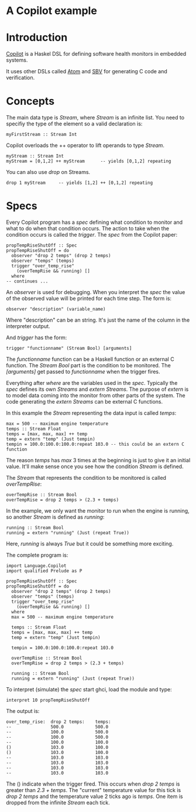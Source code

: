 # A Copilot example

# Introduction
[Copilot](http://leepike.github.com/Copilot/) is a Haskel DSL for defining
software health monitors in embedded systems.

It uses other DSLs called [Atom](https://github.com/tomahawkins/atom) and
[SBV](http://hackage.haskell.org/package/sbv) for generating C code and verification.

# Concepts

The main data type is _Stream_, where _Stream_ is an infinite list.  You need
to specifiy the type of the element so a valid declaration is:

    myFirstStream :: Stream Int

Copilot overloads the ++ operator to lift operands to type _Stream_.

    myStream :: Stream Int
    myStream = [0,1,2] ++ myStream      -- yields [0,1,2] repeating


You can also use _drop_ on Streams.

    drop 1 myStream     -- yields [1,2] ++ [0,1,2] repeating

# Specs

Every Copilot program has a _spec_ defining what condition to monitor and what
to do when that condition occurs.  The action to take when the condition occurs
is called the _trigger_.  The _spec_ from the Copilot paper:  

    propTempRiseShutOff :: Spec
    propTempRiseShutOff = do
      observer "drop 2 temps" (drop 2 temps)
      observer "temps" (temps)
      trigger "over_temp_rise"
        (overTempRise && running) []
      where
    -- continues ...
 
An _observer_ is used for debugging.  When you interpret the _spec_ the value
of the observed value will be printed for each time step.  The form is:

    observer "description" (variable_name)

Where "description" can be an string.  It's just the name of the column in the
interpreter output.

And _trigger_ has the form:

    trigger "functionname" (Stream Bool) [arguments]

The _functionname_ function can be a Haskell function or an external C
function.  The _Stream Bool_ part is the condition to be monitored.  The
_[arguments]_ get passed to _functionname_ when the trigger fires.

Everything after _where_ are the variables used in the _spec_.
Typically the _spec_ defines its own _Streams_ and _extern_ _Streams_.  The purpose
of _extern_ is to model data coming into the monitor from other parts of the
system.  The code generating the _extern_ _Streams_ can be external C functions.

In this example the _Stream_ representing the data input is called _temps_:

    max = 500 -- maximum engine temperature
    temps :: Stream Float
    temps = [max, max, max] ++ temp
    temp = extern "temp" (Just tempin)
    tempin = 100.0:100.0:100.0:repeat 103.0 -- this could be an extern C function

The reason _temps_ has _max_ 3 times at the beginning is just to give it an
initial value.  It'll make sense once you see how the condition _Stream_ is defined.

The _Stream_ that represents the condition to be monitored is called _overTempRise_:

    overTempRise :: Stream Bool
    overTempRise = drop 2 temps > (2.3 + temps)

In the example, we only want the monitor to run when the engine is running,
so another _Stream_ is defined as _running_:

    running :: Stream Bool
    running = extern "running" (Just (repeat True))

Here, _running_ is always _True_ but it could be something more exciting.

The complete program is:

    import Language.Copilot
    import qualified Prelude as P

    propTempRiseShutOff :: Spec
    propTempRiseShutOff = do
      observer "drop 2 temps" (drop 2 temps)
      observer "temps" (temps)
      trigger "over_temp_rise"
        (overTempRise && running) []
      where
      max = 500 -- maximum engine temperature

      temps :: Stream Float
      temps = [max, max, max] ++ temp
      temp = extern "temp" (Just tempin)

      tempin = 100.0:100.0:100.0:repeat 103.0

      overTempRise :: Stream Bool
      overTempRise = drop 2 temps > (2.3 + temps)

      running :: Stream Bool
      running = extern "running" (Just (repeat True))

To interpret (simulate) the _spec_ start ghci, load the module and type:

    interpret 10 propTempRiseShutOff

The output is:

    over_temp_rise:  drop 2 temps:    temps:          
    --               500.0            500.0           
    --               100.0            500.0           
    --               100.0            500.0           
    --               100.0            100.0           
    ()               103.0            100.0           
    ()               103.0            100.0           
    --               103.0            103.0           
    --               103.0            103.0           
    --               103.0            103.0           
    --               103.0            103.0  

The () indicate when the trigger fired.  This occurs when _drop 2 temps_ is
greater than _2.3 + temps_. The "current" temperature value for this tick
is _drop 2 temps_ and the temperature value 2 ticks ago is _temps_.  One
item is dropped from the infinite _Stream_ each tick.
